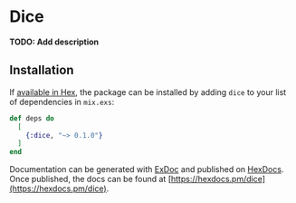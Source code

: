 # Dice

**TODO: Add description**

## Installation

If [available in Hex](https://hex.pm/docs/publish), the package can be installed
by adding `dice` to your list of dependencies in `mix.exs`:

```elixir
def deps do
  [
    {:dice, "~> 0.1.0"}
  ]
end
```

Documentation can be generated with [ExDoc](https://github.com/elixir-lang/ex_doc)
and published on [HexDocs](https://hexdocs.pm). Once published, the docs can
be found at [https://hexdocs.pm/dice](https://hexdocs.pm/dice).

